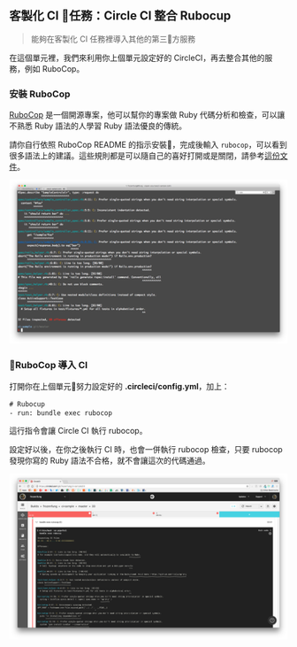 ## 客製化 CI 任務：Circle CI 整合 Rubocup
> 能夠在客製化 CI 任務裡導入其他的第三方服務

在這個單元裡，我們來利用你上個單元設定好的 CircleCI，再去整合其他的服務，例如 RuboCop。

### 安裝 RuboCop

[RuboCop](https://github.com/bbatsov/rubocop) 是一個開源專案，他可以幫你的專案做 Ruby 代碼分析和檢查，可以讓不熟悉 Ruby 語法的人學習 Ruby 語法優良的傳統。

請你自行依照 RuboCop README 的指示安裝，完成後輸入 `rubocop`，可以看到很多語法上的建議。這些規則都是可以隨自己的喜好打開或是關閉，請參考[這份文件](https://github.com/bbatsov/rubocop/blob/master/config/default.yml)。

![image](images/CI-q01.png)

### RuboCop 導入 CI

打開你在上個單元努力設定好的 **.circleci/config.yml**，加上：

```
# Rubocup
- run: bundle exec rubocop
```

這行指令會讓 Circle CI 執行 rubocop。

設定好以後，在你之後執行 CI 時，也會一併執行 rubocop 檢查，只要 rubocop 發現你寫的 Ruby 語法不合格，就不會讓這次的代碼通過。

![圖二](images/CI-q02.png)
